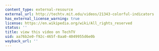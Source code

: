 ```yaml
---
content_type: external-resource
external_url: http://techtv.mit.edu/videos/21343-colorful-indicators
has_external_license_warning: true
license: https://en.wikipedia.org/wiki/All_rights_reserved
status: ''
title: view this video on TechTV
uid: aa76b2e0-f92c-465f-8aa0-4049955d6e0b
wayback_url: ''
---
```


